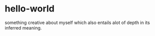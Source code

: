 # hello-world

something creative about myself which also entails alot of depth in its inferred meaning.

